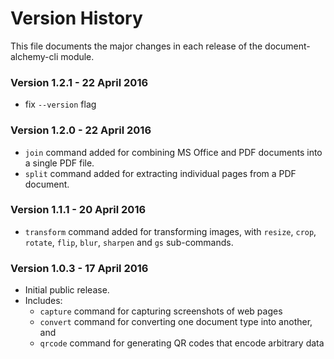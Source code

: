 # Version History

This file documents the major changes in each release of the document-alchemy-cli module.

### Version 1.2.1 - 22 April 2016

 * fix `--version` flag

### Version 1.2.0 - 22 April 2016

 * `join` command added for combining MS Office and PDF documents into a single PDF file.
 * `split` command added for extracting individual pages from a PDF document.

### Version 1.1.1 - 20 April 2016

 * `transform` command added for transforming images, with `resize`, `crop`, `rotate`, `flip`, `blur`, `sharpen` and `gs` sub-commands.

### Version 1.0.3 - 17 April 2016

  * Initial public release.
  * Includes:
    * `capture` command for capturing screenshots of web pages
    * `convert` command for converting one document type into another, and
    * `qrcode` command for generating QR codes that encode arbitrary data
